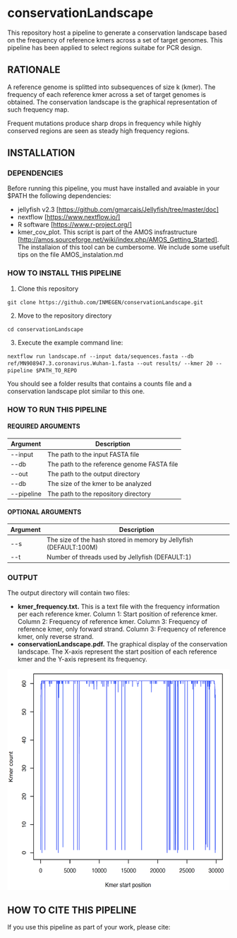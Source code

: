 # conservationLandscape

This repository host a pipeline to generate a conservation landscape based on the frequency of reference kmers across a set of target genomes. This pipeline has been applied to select regions suitabe for PCR design. 

## RATIONALE

A reference genome is splitted into subsequences of size k (kmer). The frequency of each reference kmer across a set of target genomes is obtained. The conservation landscape is the graphical representation of such frequency map. 

Frequent mutations produce sharp drops in frequency while highly conserved regions are seen as steady high frequency regions.


## INSTALLATION

### DEPENDENCIES

Before running this pipeline, you must have installed and avaiable in your $PATH the following dependencies:

 - jellyfish v2.3 [https://github.com/gmarcais/Jellyfish/tree/master/doc]
 - nextflow [https://www.nextflow.io/]
 - R software [https://www.r-project.org/]
 - kmer_cov_plot. This script is part of the AMOS insfrastructure [http://amos.sourceforge.net/wiki/index.php/AMOS_Getting_Started]. The installaion of this tool can be cumbersome. We include some usefult tips on the file AMOS_instalation.md


### HOW TO INSTALL THIS PIPELINE

1. Clone this repository

````
git clone https://github.com/INMEGEN/conservationLandscape.git
````

2. Move to the repository directory

````
cd conservationLandscape
````

3. Execute the example command line:

````
nextflow run landscape.nf --input data/sequences.fasta --db ref/MN908947.3.coronavirus.Wuhan-1.fasta --out results/ --kmer 20 --pipeline $PATH_TO_REPO
````

You should see a folder results that contains a counts file and a conservation landscape plot similar to this one.


### HOW TO RUN THIS PIPELINE

#### REQUIRED ARGUMENTS

| Argument  | Description |
| ------------- | ------------- |
| --input  | The path to the input FASTA file  |
| --db | The path to the reference genome FASTA file  |
| --out | The path to the output directory |
| --db | The size of the kmer to be analyzed  |
| --pipeline | The path to the repository directory  |


#### OPTIONAL ARGUMENTS

| Argument  | Description |
| ------------- | ------------- |
| --s  | The size of the hash stored in memory by Jellyfish (DEFAULT:100M) |
| --t | Number of threads used by Jellyfish (DEFAULT:1)  |


### OUTPUT

The output directory will contain two files:
 - **kmer_frequency.txt.**  This is a text file with the frequency information per each reference kmer. Column 1: Start position of reference kmer. Column 2: Frequency of reference kmer. Column 3: Frequency of reference kmer, only forward strand. Column 3: Frequency of reference kmer, only reverse strand. 
 - **conservationLandscape.pdf.**  The graphical display of the conservation landscape. The X-axis represent the start position of each reference kmer and the Y-axis represent its frequency.

<img src="https://github.com/INMEGEN/conservationLandscape/blob/main/img/covland.png" width="650" height="500">




## HOW TO CITE THIS PIPELINE

If you use this pipeline as part of your work, please cite:


